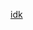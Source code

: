 [idk](https://github.githubassets.com/assets/profile-joined-github-dark-6369d0efb8b9.svg)

<!---
Minercrafter250/Minercrafter250 is a ✨ special ✨ repository because its `README.md` (this file) appears on your GitHub profile.
You can click the Preview link to take a look at your changes.
--->
